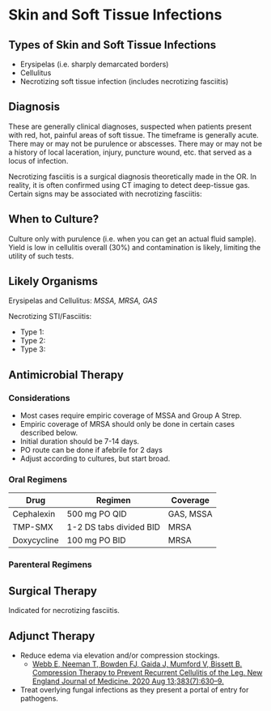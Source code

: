 # Skin and Soft Tissue Infections
## Types of Skin and Soft Tissue Infections
- Erysipelas (i.e. sharply demarcated borders)
- Cellulitus
- Necrotizing soft tissue infection (includes necrotizing fasciitis)

## Diagnosis
These are generally clinical diagnoses, suspected when patients present with red, hot, painful areas of soft tissue. The timeframe is generally acute. There may or may not be purulence or abscesses. There may or may not be a history of local laceration, injury, puncture wound, etc. that served as a locus of infection.

Necrotizing fasciitis is a surgical diagnosis theoretically made in the OR. In reality, it is often confirmed using CT imaging to detect deep-tissue gas. Certain signs may be associated with necrotizing fasciitis:

## When to Culture?
Culture only with purulence (i.e. when you can get an actual fluid sample). Yield is low in cellulitis overall (30%) and contamination is likely, limiting the utility of such tests.

## Likely Organisms
Erysipelas and Cellulitus:
*MSSA, MRSA, GAS*

Necrotizing STI/Fasciitis:

- Type 1:
- Type 2:
- Type 3:

## Antimicrobial Therapy
### Considerations

- Most cases require empiric coverage of MSSA and Group A Strep.
- Empiric coverage of MRSA should only be done in certain cases described below.
- Initial duration should be 7-14 days.
- PO route can be done if afebrile for 2 days
- Adjust according to cultures, but start broad.

### Oral Regimens

| Drug        | Regimen                 | Coverage  |
| ----------- | ----------------------- | --------- |
| Cephalexin  | 500 mg PO QID           | GAS, MSSA |
| TMP-SMX     | 1-2 DS tabs divided BID | MRSA      |
| Doxycycline | 100 mg PO BID           | MRSA      | 

### Parenteral Regimens

## Surgical Therapy
Indicated for necrotizing fasciitis.

## Adjunct Therapy
- Reduce edema via elevation and/or compression stockings.
    - [Webb E, Neeman T, Bowden FJ, Gaida J, Mumford V, Bissett B. Compression Therapy to Prevent Recurrent Cellulitis of the Leg. New England Journal of Medicine. 2020 Aug 13;383(7):630–9.](https://www.nejm.org/doi/full/10.1056/NEJMoa1917197) 
- Treat overlying fungal infections as they present a portal of entry for pathogens.

